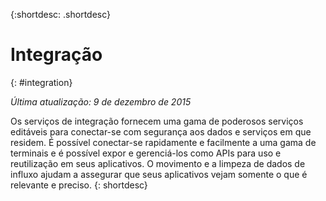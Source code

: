 {:shortdesc: .shortdesc} 

# Integração
{: #integration}

*Última atualização: 9 de dezembro de 2015*

Os serviços de integração fornecem uma gama de poderosos serviços editáveis para
conectar-se com segurança aos dados e serviços em que residem. É possível conectar-se rapidamente e facilmente a uma
gama de terminais e é possível expor e gerenciá-los como APIs para uso e reutilização em seus aplicativos. O movimento e a limpeza de dados de influxo ajudam a assegurar que seus aplicativos vejam somente
o que é relevante e preciso.
{: shortdesc}


